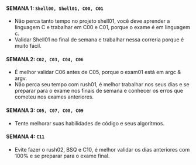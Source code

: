#### SEMANA 1: `Shell00, Shell01, C00, C01`
- Não perca tanto tempo no projeto shell01, você deve aprender a linguagem C e trabalhar em C00 e C01, porque o exame é em linguagem c.<br>
- Validar Shell01 no final de semana e trabalhar nessa correria porque é muito fácil.<br>

#### SEMANA 2: `C02, C03, C04, C06`
- É melhor validar C06 antes de C05, porque o exam01 está em argc & argv.<br>
- Não perca seu tempo com rush01, é melhor trabalhar nos seus dias e se preparar para o exame nos finais de semana e conhecer os erros que cometeu nos exames anteriores.<br>

#### SEMANA 3: `C05, C07, C08, C09`
- Tente melhorar suas habilidades de código e seus algoritmos.<br>

#### SEMANA 4: `C11`
- Evite fazer o rush02, BSQ e C10, é melhor validar os dias anteriores com 100% e se preparar para o exame final.<br>